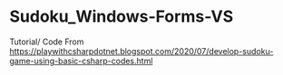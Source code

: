 # Sudoku_Windows-Forms-VS

Tutorial/ Code From 
https://playwithcsharpdotnet.blogspot.com/2020/07/develop-sudoku-game-using-basic-csharp-codes.html
